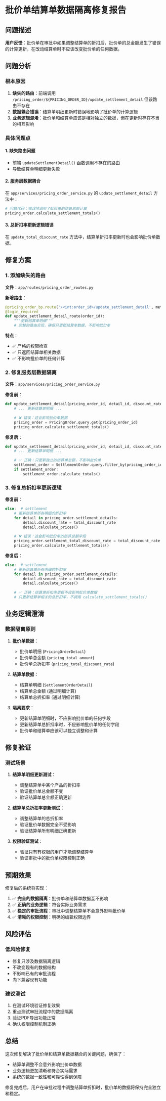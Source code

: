 # 批价单结算单数据隔离修复报告

## 问题描述

**用户反馈**：批价单在审批中如果调整结算单的折扣后，批价单的总金额发生了错误的计算更新，在改动结算单时不应该改变批价单的任何数据。

## 问题分析

### 根本原因

1. **缺失的路由**：前端调用 `/pricing_order/${PRICING_ORDER_ID}/update_settlement_detail` 但该路由不存在
2. **数据耦合错误**：结算单明细更新时错误地影响了批价单的计算逻辑
3. **业务逻辑混淆**：批价单和结算单应该是相对独立的数据，但在更新时存在不当的相互影响

### 具体问题点

#### 1. 缺失路由问题
- 前端 `updateSettlementDetail()` 函数调用不存在的路由
- 导致结算单明细更新失败

#### 2. 服务层数据耦合
在 `app/services/pricing_order_service.py` 的 `update_settlement_detail` 方法中：
```python
# 问题代码：错误地调用了批价单的结算总额计算
pricing_order.calculate_settlement_totals()
```

#### 3. 总折扣率更新逻辑错误
在 `update_total_discount_rate` 方法中，结算单折扣率更新时也会影响批价单数据。

## 修复方案

### 1. 添加缺失的路由

**文件**：`app/routes/pricing_order_routes.py`

**新增路由**：
```python
@pricing_order_bp.route('/<int:order_id>/update_settlement_detail', methods=['POST'])
@login_required
def update_settlement_detail_route(order_id):
    """更新结算单明细"""
    # 完整的路由实现，确保只更新结算单数据，不影响批价单
```

**特点**：
- ✅ 严格的权限检查
- ✅ 只返回结算单相关数据
- ✅ 不影响批价单的任何计算

### 2. 修复服务层数据隔离

**文件**：`app/services/pricing_order_service.py`

**修复前**：
```python
def update_settlement_detail(pricing_order_id, detail_id, discount_rate=None, unit_price=None):
    # ... 更新结算单明细 ...
    
    # ❌ 错误：这会影响批价单数据
    pricing_order = PricingOrder.query.get(pricing_order_id)
    pricing_order.calculate_settlement_totals()
```

**修复后**：
```python
def update_settlement_detail(pricing_order_id, detail_id, discount_rate=None, unit_price=None):
    # ... 更新结算单明细 ...
    
    # ✅ 正确：只更新独立的结算单总额，不影响批价单
    settlement_order = SettlementOrder.query.filter_by(pricing_order_id=pricing_order_id).first()
    if settlement_order:
        settlement_order.calculate_totals()
```

### 3. 修复总折扣率更新逻辑

**修复前**：
```python
else:  # settlement
    # 更新结算单所有明细的折扣率
    for detail in pricing_order.settlement_details:
        detail.discount_rate = total_discount_rate
        detail.calculate_prices()
    
    # ❌ 错误：这会影响批价单的结算总额字段
    pricing_order.settlement_total_discount_rate = total_discount_rate
    pricing_order.calculate_settlement_totals()
```

**修复后**：
```python
else:  # settlement
    # 更新结算单所有明细的折扣率
    for detail in pricing_order.settlement_details:
        detail.discount_rate = total_discount_rate
        detail.calculate_prices()
    
    # ✅ 正确：结算单折扣率更新不应影响批价单数据
    # 只更新结算单相关的总折扣率，不调用 calculate_settlement_totals()
```

## 业务逻辑澄清

### 数据隔离原则

1. **批价单数据**：
   - 批价单明细 (`PricingOrderDetail`)
   - 批价单总金额 (`pricing_total_amount`)
   - 批价单总折扣率 (`pricing_total_discount_rate`)

2. **结算单数据**：
   - 结算单明细 (`SettlementOrderDetail`)
   - 结算单总金额 (通过明细计算)
   - 结算单总折扣率 (通过明细计算)

3. **隔离要求**：
   - 更新结算单明细时，不应影响批价单的任何字段
   - 更新结算单总折扣率时，不应影响批价单的任何字段
   - 批价单和结算单应该可以独立调整和计算

## 修复验证

### 测试场景

1. **结算单明细更新测试**：
   - 调整结算单中某个产品的折扣率
   - 验证批价单总金额不变
   - 验证结算单总金额正确更新

2. **结算单总折扣率更新测试**：
   - 调整结算单的总折扣率
   - 验证批价单数据完全不受影响
   - 验证结算单所有明细正确更新

3. **权限验证测试**：
   - 验证只有有权限的用户才能调整结算单
   - 验证审批中的批价单权限控制正确

## 预期效果

修复后的系统将实现：

1. ✅ **完全的数据隔离**：批价单和结算单数据互不影响
2. ✅ **正确的业务逻辑**：符合实际业务需求
3. ✅ **稳定的审批流程**：审批中调整结算单不会意外影响批价单
4. ✅ **清晰的权限控制**：明确的编辑权限边界

## 风险评估

### 低风险修复
- 修复只涉及数据隔离逻辑
- 不改变现有的数据结构
- 不影响已有的审批流程
- 向下兼容现有功能

### 建议测试
1. 在测试环境验证修复效果
2. 重点测试审批流程中的数据隔离
3. 验证PDF导出功能正常
4. 确认权限控制机制正确

## 总结

这次修复解决了批价单和结算单数据耦合的关键问题，确保了：
- 结算单调整不会意外影响批价单数据
- 业务逻辑更加清晰和符合实际需求
- 系统的数据一致性和可靠性得到保障

修复完成后，用户在审批过程中调整结算单折扣时，批价单的数据将保持完全独立和稳定。 